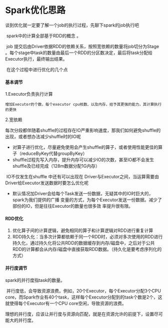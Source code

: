 # Spark优化思路

谈到优化就一定要了解一个job的执行过程，先聊下spark的job执行吧

​		spark中的计算全部基于RDD的概念 。

​		 job 提交后由Driver依据RDD的依赖关系，按照宽依赖的数量将job切分为Stage 。每个stage中task的数量由最后一个RDD的分区数决定，最后将task分配给Executor执行，最终输出结果。

​		在这个过程中进行优化的几个点

#### 基本调节

1.Executor负责执行计算

  	增加Executor的个数，每个executor cpu核数、以及内存，给予其更强的能力，其计算执行的更快

2.宽依赖

​	每次分段都伴随着shuffle的过程存在IO严重影响速度，那我们如何避免shuffle的出现，或者想办法减少shuffle时的IO呢

- ​	对算子进行优化，尽量避免使用会产生shuffle的算子，或者使用性能更佳的算子（reduceByKey代替groupByKey）
- shuffle过程先写入内存，提升内存可以减少IO的次数，甚至IO都不会发生 shuffle及已经完成（128m数据分配1G内存）

​	IO不仅发生在shuffle 中还有可以出现在 Driver与Executor之间，当运算需要由Driver给Executor发送数据时要怎么优化呢

- ​		默认情况加Driver会给每个Task发送一份数据，无疑其中的IO时巨大的，spark为我们提供的广播	变量的方式，为每个Executor发送一份数据。减少了 部份的IO，但是往往Executor的数量也很多效	率提升很有限。

#### RDD优化

1. 优化算子间的计算逻辑，避免相同的算子和计算逻辑对RDD进行重复计算
2. RDD持久化：当多次计算都依赖于同一个RDD时，必须对多次使用的RDD进行持久化，通过持久化将公共RDD的数据缓存到内存/磁盘中，之后对于公共RDD的计算都会从内存/磁盘中直接获取RDD数据。（持久化是要考虑序列化的方式）

#### 并行度调节

spark的并行度指task的数量。

​	并行度低，会导致资源浪费。例如，20个Executor，每个Executor分配3个CPU core，而Spark作业有40个task，这样每个Executor分配到的task个数是2个，这就使得每个Executor有一个CPU core空闲，导致资源的浪费。

​	理想的并行度，应该让并行度与资源向匹配，就是在资源允许的前提下，设置尽可能大的并行度。